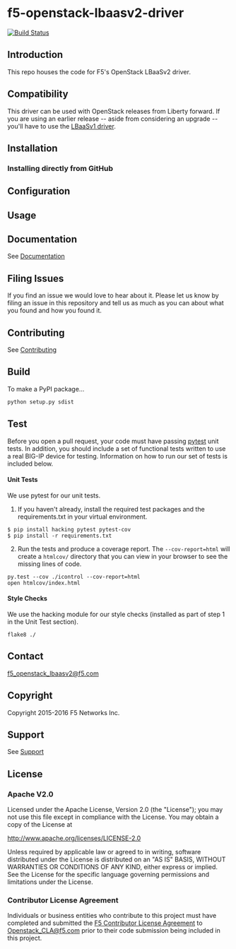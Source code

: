 <!--
Copyright 2016 F5 Networks Inc.

Licensed under the Apache License, Version 2.0 (the "License");
you may not use this file except in compliance with the License.
You may obtain a copy of the License at

http://www.apache.org/licenses/LICENSE-2.0

Unless required by applicable law or agreed to in writing, software
distributed under the License is distributed on an "AS IS" BASIS,
WITHOUT WARRANTIES OR CONDITIONS OF ANY KIND, either express or implied.
See the License for the specific language governing permissions and
limitations under the License.
-->

# f5-openstack-lbaasv2-driver
[![Build Status](https://travis-ci.org/F5Networks/f5-openstack-lbaasv2-driver.svg?branch=master)](https://travis-ci.org/F5Networks/f5-openstack-lbaasv2-driver)

## Introduction
This repo houses the code for F5's OpenStack LBaaSv2 driver. 

## Compatibility
This driver can be used with OpenStack releases from Liberty forward. If you are using an earlier release -- aside from considering an upgrade -- you'll have to use the [LBaaSv1 driver](https://github.com/F5Networks/f5-openstack-lbaasv1). 

## Installation

### Installing directly from GitHub

## Configuration

## Usage

## Documentation
See [Documentation]()

## Filing Issues
If you find an issue we would love to hear about it. Please let us know by filing an issue in this repository and tell us as much as you can about what you found and how you found it.

## Contributing
See [Contributing](CONTRIBUTING)

## Build
To make a PyPI package...
```bash
python setup.py sdist
```

## Test
Before you open a pull request, your code must have passing [pytest](http://pytest.org) unit tests. In addition, you should include a set of functional tests written to use a real BIG-IP device for testing. Information on how to run our set of tests is included below.

#### Unit Tests
We use pytest for our unit tests.
1. If you haven't already, install the required test packages and the requirements.txt in your virtual environment.
```shell
$ pip install hacking pytest pytest-cov
$ pip install -r requirements.txt
```
2. Run the tests and produce a coverage report. The `--cov-report=html` will
create a `htmlcov/` directory that you can view in your browser to see the
missing lines of code.
```shell
py.test --cov ./icontrol --cov-report=html
open htmlcov/index.html
```

#### Style Checks
We use the hacking module for our style checks (installed as part of
step 1 in the Unit Test section).
```shell
flake8 ./
```

## Contact
<f5_openstack_lbaasv2@f5.com>

## Copyright
Copyright 2015-2016 F5 Networks Inc.

## Support
See [Support](SUPPORT)

## License
 
### Apache V2.0
Licensed under the Apache License, Version 2.0 (the "License");
you may not use this file except in compliance with the License.
You may obtain a copy of the License at
 
http://www.apache.org/licenses/LICENSE-2.0
 
Unless required by applicable law or agreed to in writing, software
distributed under the License is distributed on an "AS IS" BASIS,
WITHOUT WARRANTIES OR CONDITIONS OF ANY KIND, either express or implied.
See the License for the specific language governing permissions and
limitations under the License.
 
### Contributor License Agreement
Individuals or business entities who contribute to this project must have completed and submitted the [F5 Contributor License Agreement](http://f5networks.github.io/f5-openstack-docs/cla_landing/index.html) to Openstack_CLA@f5.com prior to their
code submission being included in this project.
